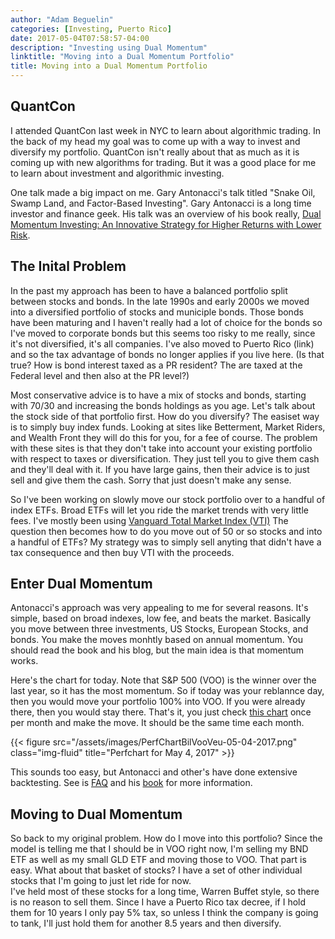 ```yaml
---
author: "Adam Beguelin"
categories: [Investing, Puerto Rico]
date: 2017-05-04T07:58:57-04:00
description: "Investing using Dual Momentum"
linktitle: "Moving into a Dual Momentum Portfolio"
title: Moving into a Dual Momentum Portfolio
---
```

## QuantCon

I attended QuantCon last week in NYC to learn about algorithmic trading. In the back of my head my goal was to come 
up with a way to invest and diversify my portfolio.  QuantCon isn't really about that as much as it is coming
up with new algorithms for trading.  But it was a good place for me to learn about investment and algorithmic investing.

One talk made a big impact on me. Gary Antonacci's talk titled "Snake Oil, Swamp Land, and Factor-Based Investing". Gary
Antonacci is a long time investor and finance geek. His talk was an overview of his book really, [Dual Momentum Investing: An
Innovative Strategy for Higher Returns with Lower Risk](https://www.amazon.com/gp/product/0071849440/sensr-20).

## The Inital Problem

In the past my approach has been to have a balanced portfolio split between stocks and bonds.  In the late 1990s and early 2000s
we moved into a diversified portfolio of stocks and municiple bonds.  Those bonds have been maturing and I haven't really 
had a lot of choice for the bonds so I've moved to corporate bonds but this seems too risky to me really, since it's not 
diversified, it's all companies.  I've also moved to Puerto Rico (link) and so the tax advantage of bonds no longer applies
if you live here. (Is that true?  How is bond interest taxed as a PR resident?  The are taxed at the Federal level and then
also at the PR level?)

Most conservative advice is to have a mix of stocks and bonds, starting with 70/30 and increasing the bonds holdings as you age.
Let's talk about the stock side of that portfolio first. How do you diversify? The easiset way is to simply buy index funds.
Looking at sites like Betterment, Market Riders, and Wealth Front they will do this for you, for a fee of course. The problem
with these sites is that they don't take into account your existing portfolio with respect to taxes or diversification. They just
tell you to give them cash and they'll deal with it.  If you have large gains, then their advice is to just sell and give them
the cash.  Sorry that just doesn't make any sense.

So I've been working on slowly move our stock portfolio over to a handful of index ETFs. Broad ETFs will let you ride the market
trends with very little fees. I've mostly been using [Vanguard Total Market Index
(VTI)](https://personal.vanguard.com/us/funds/snapshot?FundIntExt=INT&FundId=0970) The question then becomes how to do you move
out of 50 or so stocks and into a handful of ETFs? My strategy was to simply sell anyting that didn't have a tax consequence and
then buy VTI with the proceeds.

## Enter Dual Momentum

Antonacci's approach was very appealing to me for several reasons. It's simple, based on broad indexes, low fee, and beats the
market. Basically you move between three investments, US Stocks, European Stocks, and bonds. You make the moves monhtly based on
annual momentum. You should read the book and his blog, but the main idea is that momentum works.

Here's the chart for today. Note that S&P 500 (VOO) is the winner over the last year, so it has the most momentum. So if today
was your reblannce day, then you would move your portfolio 100% into VOO. If you were already there, then you would stay there.
That's it, you just check [this chart](http://stockcharts.com/freecharts/perf.php?BIL,VOO,VEU&n=252&O=011000) once per month and
make the move. It should be the same time each month.

{{< figure src="/assets/images/PerfChartBilVooVeu-05-04-2017.png" class="img-fluid" title="Perfchart for May 4, 2017" >}}

This sounds too easy, but Antonacci and other's have done extensive backtesting. See is
[FAQ](http://www.optimalmomentum.com/faq.html) and his [book]((https://www.amazon.com/gp/product/0071849440/sensr-20)) for more
information.

## Moving to Dual Momentum

So back to my original problem.  How do I move into this portfolio?  Since the model is telling me that I should be in 
VOO right now, I'm selling my BND ETF as well as my small GLD ETF and moving those to VOO.  That part is easy.
What about that basket of stocks?  I have a set of other individual stocks that I'm going to just let ride for now.  
I've held most of these stocks for a long time, Warren Buffet style, so there is no reason to sell them.  Since I have
a Puerto Rico tax decree, if I hold them for 10 years I only pay 5% tax, so unless I think the company is going to tank,
I'll just hold them for another 8.5 years and then diversify.  






